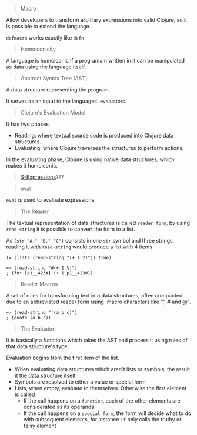 > Macro

Allow developers to transform arbitrary expressions into valid Clojure, so it is possible to extend the language.

`defmacro` works exactly like `defn`

> Homoiconicity

A language is homoiconic if a programam written in it can be manipulated as data using the language itself.

> Abstract Syntax Tree (AST)

A data structure representing the program.

It serves as an input to the languages' evaluators.

> Clojure's Evaluation Model

It has two phases

* Reading: where textual source code is produced into Clojure data structures.
* Evaluating: where Clojure traverses the structures to perform actions.

In the evaluating phase, Clojure is using native data structures, which makes it homoiconic.

> [S-Expressions](http://www.gigamonkeys.com/book/syntax-and-semantics.html)???

> eval

`eval` is used to evaluate expressions

> The Reader

The textual representation of data structures is called `reader form`, by using `read-string` it is possible to convert the form to a list.

As `(str "A," "B," "C")` consists in one `str` symbol and three strings, reading it with `read-string` would produce a list with 4 items.

`(= (list? (read-string "(+ 1 2)")) true)`

```
=> (read-string "#(+ 1 %)")
; (fn* [p1__423#] (+ 1 p1__423#))
```

> Reader Macros

A set of rules for transforming text into data structures, often compacted due to an abbreviated reader form using `macro characters like "', # and @".

```
=> (read-string "'(a b c)")
; (quote (a b c))
```

> The Evaluator

It is basically a functions which takes the AST and process it using rules of that data structure's type.

Evaluation begins from the first item of the list.

* When evaluating data structures which aren't lists or symbols, the result it the data structure itself
* Symbols are resolved to either a value or special form
* Lists, when empty, evaluate to themselves. Otherwise the first element is called
    * If the call happens on a `function`, each of the other elements are considerated as its operands
    * If the call happens on a `special form`, the form will decide what to do with subsequent elements, for instance `if` only calls the truthy or falsy element